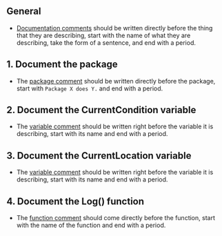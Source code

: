 ## General

- [Documentation comments][comment] should be written directly before the thing that they are describing, start with the name of what they are describing, take the form of a sentence, and end with a period.

## 1. Document the package

- The [package comment][comment] should be written directly before the package, start with `Package X does Y.` and end with a period.

## 2. Document the CurrentCondition variable

- The [variable comment][variable comment] should be written right before the variable it is describing, start with its name and end with a period.

## 3. Document the CurrentLocation variable

- The [variable comment][variable comment] should be written right before the variable it is describing, start with its name and end with a period.

## 4. Document the Log() function

- The [function comment][comment] should come directly before the function, start with the name of the function and end with a period.

[comment]: https://golang.org/doc/effective_go.html#commentary
[variable comment]: https://dave.cheney.net/practical-go/presentations/qcon-china.html#_comments
